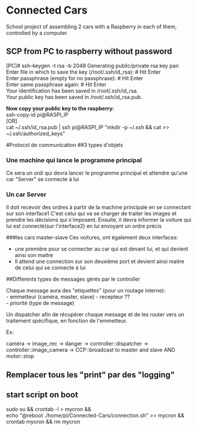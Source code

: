 # Connected Cars

School project of assembling 2 cars with a Raspberry in each of them, controlled by a computer.



## SCP from PC to raspberry without password
[PC]# ssh-keygen -t rsa -b 2048
Generating public/private rsa key pair.  
Enter file in which to save the key (/root/.ssh/id_rsa): # Hit Enter  
Enter passphrase (empty for no passphrase): # Hit Enter  
Enter same passphrase again: # Hit Enter  
Your identification has been saved in /root/.ssh/id_rsa.  
Your public key has been saved in /root/.ssh/id_rsa.pub.  

**Now copy your public key to the raspberry:**  
ssh-copy-id pi@RASPI_IP  
[OR]  
cat ~/.ssh/id_rsa.pub | ssh pi@RASPI_IP "mkdir -p ~/.ssh && cat >>  ~/.ssh/authorized_keys"

#Protocol de communication
##3 types d'objets

### Une machine qui lance le programme principal
Ce sera un ordi qui devra lancer le programme principal et attendre qu'une car "Server" se connecte à lui

### Un car Server
Il doit recevoir des ordres à partir de la machine principale en se connectant sur son interface1
C'est celui qui va se charger de traiter les images et prendre les décisions qui s'imposent. 
Ensuite, il devra informer la voiture qui lui est connecté(sur l'interface2) en lui envoyant un ordre précis

###les cars master-slave
Ces voitures, ont également deux interfaces:
- une première pour se connecter au car qui est devant lui, et qui devient ainsi son maitre
- Il attend une connection sur son deuxième port et devient ainsi maitre de celui qui se connecte à lui


##Differents types de messages gérés par le controller

Chaque message aura des "etiquettes" (pour un routage interne):  
    - emmetteur (caméra, master, slave)
    - recepteur ??  
    - priorité (type de message)
    
Un dispatcher afin de récupérer chaque message et de les router vers un traitement spécifique,
en fonction de l'emmetteur.

Ex:  

caméra -> image_rec -> danger -> controller::dispatcher -> controller::image_camera -> CCP::broadcast to master and slave AND motor::stop



## Remplacer tous les "print" par des "logging"


## start script on boot

sudo su && crontab -l > mycron && \
echo "@reboot ./home/pi/Connected-Cars/connection.sh" >> mycron && \
crontab mycron && rm mycron

